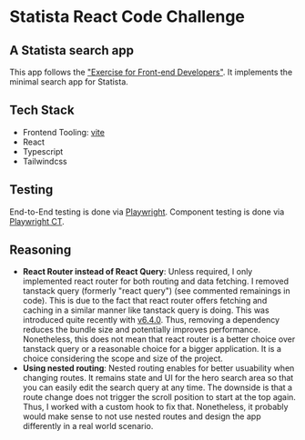 # Statista React Code Challenge

## A Statista search app

This app follows the ["Exercise for Front-end Developers"](https://bitbucket.org/statista/advanced-code-challenge-react/src/master/). It implements the minimal search app for Statista.

## Tech Stack
* Frontend Tooling: [vite](https://vitejs.dev/)
* React
* Typescript
* Tailwindcss

## Testing
End-to-End testing is done via [Playwright](https://playwright.dev/). Component testing is done via [Playwright CT](https://playwright.dev/docs/test-components).

## Reasoning
* **React Router instead of React Query**: Unless required, I only implemented react router for both routing and data fetching. I removed tanstack query (formerly "react query") (see commented remainings in code). This is due to the fact that react router offers fetching and caching in a similar manner like tanstack query is doing. This was introduced quite recently with [v6.4.0](https://github.com/remix-run/react-router/releases/tag/react-router%406.4.0). Thus, removing a dependency reduces the bundle size and potentially improves performance. Nonetheless, this does not mean that react router is a better choice over tanstack query or a reasonable choice for a bigger application. It is a choice considering the scope and size of the project.
* **Using nested routing**: Nested routing enables for better usuability when changing routes. It remains state and UI for the hero search area so that you can easily edit the search query at any time. The downside is that a route change does not trigger the scroll position to start at the top again. Thus, I worked with a custom hook to fix that. Nonetheless, it probably would make sense to not use nested routes and design the app differently in a real world scenario.